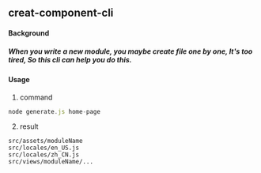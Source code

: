 ## creat-component-cli

#### Background

##### When you write a new module, you maybe create file one by one, It's too tired, So this cli can help you do this.

#### Usage

1. command

```js
node generate.js home-page
```

2. result

```
src/assets/moduleName
src/locales/en_US.js
src/locales/zh_CN.js
src/views/moduleName/...
```
